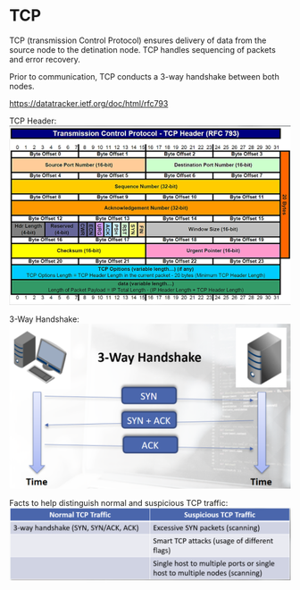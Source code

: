 # TCP

TCP (transmission Control Protocol) ensures delivery of data from the source node to the detination node. 
TCP handles sequencing of packets and error recovery. 

Prior to communication, TCP conducts a 3-way handshake between both nodes. 

https://datatracker.ietf.org/doc/html/rfc793

TCP Header: 
![Alt text](image.png)

3-Way Handshake: 
![Alt text](image-1.png)

Facts to help distinguish normal and suspicious TCP traffic:
![Alt text](image-2.png)

